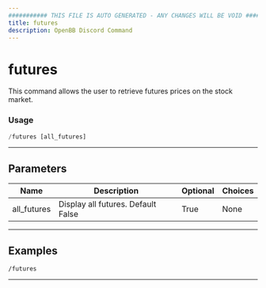 ```yaml
---
########### THIS FILE IS AUTO GENERATED - ANY CHANGES WILL BE VOID ###########
title: futures
description: OpenBB Discord Command
---
```


# futures

This command allows the user to retrieve futures prices on the stock market.

### Usage

```python wordwrap
/futures [all_futures]
```

---

## Parameters

| Name | Description | Optional | Choices |
| ---- | ----------- | -------- | ------- |
| all_futures | Display all futures. Default False | True | None |


---

## Examples

```
/futures
```

---

